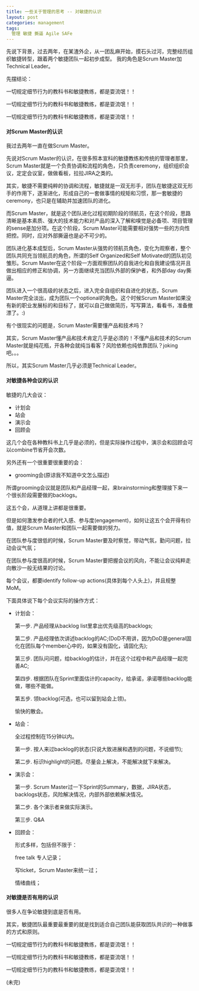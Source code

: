 ```yaml
---
title: 一些关于管理的思考 -- 对敏捷的认识
layout: post
categories: management
tags:
  管理 敏捷 撕逼 Agile SAFe
---
```


先说下背景，过去两年，在某渣外企，从一团乱麻开始，摸石头过河，完整经历组织敏捷转型，跟着两个敏捷团队一起初步成型。
我的角色是Scrum Master加Technical Leader。


先摆结论：

一切规定细节行为的教科书和敏捷教练，都是耍流氓！！

一切规定细节行为的教科书和敏捷教练，都是耍流氓！！

一切规定细节行为的教科书和敏捷教练，都是耍流氓！！


#### 对Scrum Master的认识 ####



我过去两年一直在做Scrum Master。

先说对Scrum Master的认识，在很多照本宣科的敏捷教练和传统的管理者那里，Scrum Master就是一个负责协调和流程的角色，只负责ceremony，组织组织会议，定定会议室，做做看板，拉拉JIRA之类的。

其实，敏捷不需要纯粹的协调和流程，敏捷就是一双无形手，团队在敏捷这双无形手的作用下，逐渐进化，形成自己的一套做事情的规矩和习惯，那一套敏捷的ceremony，也只是在辅助并加速团队的进化。

而Scrum Master，就是这个团队进化过程初期阶段的领航员，在这个阶段，思路清晰是基本素质、强大的技术能力和对产品的深入了解和嗅觉是必备项、项目管理的sense是加分项。在这个阶段，Scrum Master可能需要相对强势一些的方向性把控。同时，应对外部撕逼也是必不可少的。

团队进化基本成型后，Scrum Master从强势的领航员角色，变化为观察者，整个团队共同充当领航员的角色，所谓的Self Organized和Self Motivated的团队初见雏形。Scrum Master在这个阶段一方面观察团队的自我进化和自我建设情况并且做出相应的修正和协调，另一方面继续充当团队外部的保护者，和外部day day撕逼。

团队进入一个很高级的状态之后，进入完全自组织和自进化的状态，Scrum Master完全淡出，成为团队一个optional的角色。这个时候Scrum Master如果没有新的职业发展标的和目标了，就可以自己做做简历，写写算法，看看书，准备撤漂了。:)

有个很现实的问题是，Scrum Master需要懂产品和技术吗？

其实，Scrum Master懂产品和技术肯定几乎是必须的！不懂产品和技术的Scrum Master就是纯花瓶，开各种会就纯当看客？风险依赖也纯依靠团队？joking吧。。。

所以，其实Scrum Master几乎必须是Technical Leader。



#### 对敏捷各种会议的认识 ####



敏捷的几大会议：

- 计划会
- 站会
- 演示会
- 回顾会

这几个会在各种教科书上几乎是必须的，但是实际操作过程中，演示会和回顾会可以combine节省开会次数。

另外还有一个很重要很重要的会：

- grooming会(原谅我不知道中文怎么描述)

所谓grooming会议就是团队和产品经理一起，来brainstorming和整理接下来一个很长阶段需要做的backlogs。


这五个会，从道理上讲都是很重要。

但是如何激发参会者的代入感、参与度(engagement)，如何让这五个会开得有价值，就是Scrum Master和团队一起需要做的努力。

在团队参与度很低的时候，Scrum Master要及时察觉，带动气氛，勤问问题，拉动会议气氛；

在团队参与度很高的时候，Scrum Master要把握会议的风向，不能让会议纯粹走向散沙一般无结果的讨论。

每个会议，都要identify follow-up actions(具体到每个人头上)，并且规整MoM。


下面具体说下每个会议实际的操作方式：

- 计划会：
  
  第一步. 产品经理从backlog list里拿出优先级高的backlogs;

  第二步. 产品经理依次讲述backlog的AC;(DoD不用讲，因为DoD是general固化在团队每个member心中的，如果没有固化，请固化先);

  第三步. 团队问问题，给backlog的估计，并在这个过程中和产品经理一起完善AC;

  第四步. 根据团队在Sprint里面估计的capacity，给承诺，承诺哪些backlog能做，哪些不能做。

  第五步. 领backlog(可选，也可以留到站会上领)。
  
  愉快的散会。

- 站会：

  全过程控制在15分钟以内。
  
  第一步. 按人来过backlog的状态(只说大致进展和遇到的问题，不说细节);
  
  第二步. 标识highlight的问题。尽量会上解决，不能解决就下来解决。
  
- 演示会：

  第一步. Scrum Master过一下Sprint的Summary，数据，JIRA状态，backlogs状态，风险解决情况，内部外部依赖解决情况。
  
  第二步. 各个演示者来做实际演示。
  
  第三步. Q&A

- 回顾会：

    形式多样，包括但不限于：

    free talk 专人记录；

    写ticket，Scrum Master来统一过；

    情绪曲线；



#### 对敏捷是否有用的认识 ####



很多人在争论敏捷到底是否有用。



其实，敏捷团队最重要最重要的就是找到适合自己团队能获取团队共识的一种做事的方式和原则。



一切规定细节行为的教科书和敏捷教练，都是耍流氓！！

一切规定细节行为的教科书和敏捷教练，都是耍流氓！！

一切规定细节行为的教科书和敏捷教练，都是耍流氓！！


(未完)
